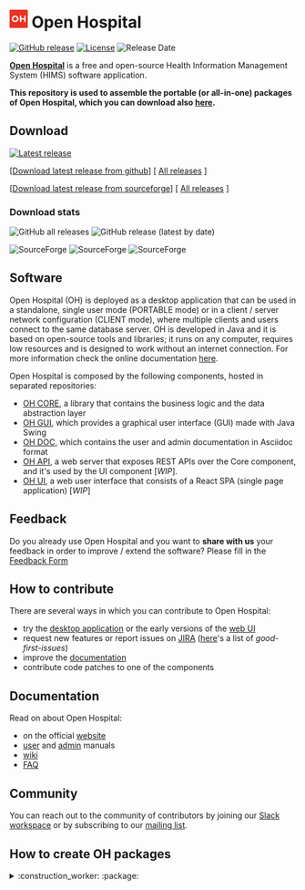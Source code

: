 # ![](./OH-icon.png) Open Hospital

[![GitHub release](https://img.shields.io/github/v/release/informatici/openhospital?color=orange&label=latest%20release)](https://github.com/informatici/openhospital/releases/latest)
[![License](https://img.shields.io/badge/License-GPLv3-blue.svg)](https://github.com/informatici/openhospital/blob/master/LICENSE)
![Release Date](https://img.shields.io/github/release-date/informatici/openhospital?label=Released)

**[Open Hospital][openhospital]** is a free and open-source Health Information Management System (HIMS) software application.

**This repository is used to assemble the portable (or all-in-one) packages of Open Hospital, which you can download also [here][download].**

## Download

[![Latest release](https://img.shields.io/github/v/release/informatici/openhospital?color=orange&label=download%20latest)](https://github.com/informatici/openhospital/releases/latest)

[[Download latest release from github](https://github.com/informatici/openhospital/releases/latest)] [ [All releases](https://github.com/informatici/openhospital/releases) ]

[[Download latest release from sourceforge](https://sourceforge.net/projects/openhospital/files/latest/download)] [ [All releases](https://sourceforge.net/projects/openhospital/files/) ]

### Download stats

![GitHub all releases](https://img.shields.io/github/downloads/informatici/openhospital/total?label=GitHub%20Downloads)
![GitHub release (latest by date)](https://img.shields.io/github/downloads/informatici/openhospital/latest/total?label=latest)

![SourceForge](https://img.shields.io/sourceforge/dt/openhospital?label=Sourceforge%20downloads)
![SourceForge](https://img.shields.io/sourceforge/dm/openhospital?label=this%20month)
![SourceForge](https://img.shields.io/sourceforge/dt/openhospital/v1.14.0?color=33ccff&label=latest&logoColor=33ccff)

## Software

Open Hospital (OH) is deployed as a desktop application that can be used in a standalone, single user mode (PORTABLE mode)
or in a client / server network configuration (CLIENT mode), where multiple clients and users connect to the same database server.
OH is developed in Java and it is based on open-source tools and libraries; it runs on any computer, requires low resources and is designed to work without an internet connection.
For more information check the online documentation [here][documentation].

Open Hospital is composed by the following components, hosted in separated repositories:

 - [OH CORE][core], a library that contains the business logic and the data abstraction layer
 - [OH GUI][gui], which provides a graphical user interface (GUI) made with Java Swing
 - [OH DOC][doc], which contains the user and admin documentation in Asciidoc format
 - [OH API][api], a web server that exposes REST APIs over the Core component, and it's used by the UI component [*WIP*]. 
 - [OH UI][ui], a web user interface that consists of a React SPA (single page application) [*WIP*]

## Feedback

Do you already use Open Hospital and you want to **share with us** your feedback in order to improve / extend the software? Please fill in the [Feedback Form][assessment-forms]

## How to contribute

There are several ways in which you can contribute to Open Hospital:

- try the [desktop application][releases] or the early versions of the [web UI][ui]
- request new features or report issues on [JIRA][jira] ([here][good-first]'s a list of *good-first-issues*)
- improve the [documentation][doc]
- contribute code patches to one of the components

## Documentation

Read on about Open Hospital:

 - on the official [website][openhospital]
 - [user][user-man] and [admin][admin-man] manuals
 - [wiki]
 - [FAQ][faq]

## Community

You can reach out to the community of contributors by joining 
our [Slack workspace][slack] or by subscribing to our [mailing list][ml].


## How to create OH packages

<details><summary>:construction_worker: :package:</summary>
To create the Open Hospital packages,
make sure to have installed the following dependencies on a Linux machine:
JDK 8+, Maven, asciidoctor-pdf, zip, GNU make.

Then follow these simple steps:

 1. Clone this repository:

        git clone https://github.com/informatici/openhospital

 2. Run the script that compiles the components of Open Hospital, and assembles the portable distributions:

        cd openhospital
        make
    
    You can also parallelize some make tasks by using the `-j` flag (e.g. `make -j4`)
    or use intermediate targets to build single parts of the distribution -
    use `make help` to see a list of available targets.
</details>

 [openhospital]: https://www.open-hospital.org/
 [documentation]: https://www.open-hospital.org/documentation
 [download]: https://www.open-hospital.org/download
 [core]: https://github.com/informatici/openhospital-core
 [gui]: https://github.com/informatici/openhospital-gui
 [ui]: https://github.com/informatici/openhospital-ui
 [api]: https://github.com/informatici/openhospital-api
 [doc]: https://github.com/informatici/openhospital-doc
 [releases]: https://github.com/informatici/openhospital/releases
 [jira]: https://openhospital.atlassian.net/browse/OP
 [good-first]: https://openhospital.atlassian.net/browse/OP-188?filter=10206
 [user-man]: https://github.com/informatici/openhospital-doc/blob/master/doc_user/UserManual.adoc
 [admin-man]: https://github.com/informatici/openhospital-doc/blob/master/doc_admin/AdminManual.adoc
 [faq]: https://openhospital.atlassian.net/wiki/spaces/OH/pages/568951013/Getting+Started+FAQ
 [wiki]: https://openhospital.atlassian.net/wiki/spaces/OH/overview
 [slack]: https://join.slack.com/t/openhospitalworkspace/shared_invite/enQtOTc1Nzc0MzE2NjQ0LWIyMzRlZTU5NmNlMjE2MDcwM2FhMjRkNmM4YzI0MTAzYTA0YTI3NjZiOTVhMDZlNWUwNWEzMjE5ZDgzNWQ1YzE
 [ml]: https://sourceforge.net/projects/openhospital/lists/openhospital-devel
 [assessment-forms]: https://www.open-hospital.org/oh-assessment-forms/

